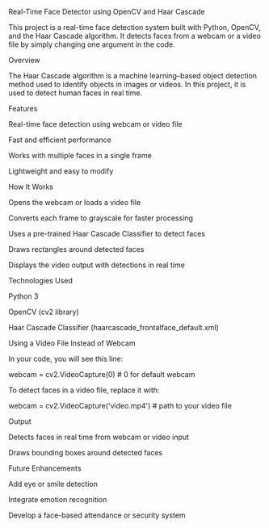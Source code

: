 Real-Time Face Detector using OpenCV and Haar Cascade

This project is a real-time face detection system built with Python, OpenCV, and the Haar Cascade algorithm.
It detects faces from a webcam or a video file by simply changing one argument in the code.

Overview

The Haar Cascade algorithm is a machine learning–based object detection method used to identify objects in images or videos.
In this project, it is used to detect human faces in real time.

Features

Real-time face detection using webcam or video file

Fast and efficient performance

Works with multiple faces in a single frame

Lightweight and easy to modify

How It Works

Opens the webcam or loads a video file

Converts each frame to grayscale for faster processing

Uses a pre-trained Haar Cascade Classifier to detect faces

Draws rectangles around detected faces

Displays the video output with detections in real time

Technologies Used

Python 3

OpenCV (cv2 library)

Haar Cascade Classifier (haarcascade_frontalface_default.xml)

Using a Video File Instead of Webcam

In your code, you will see this line:

webcam = cv2.VideoCapture(0)   # 0 for default webcam


To detect faces in a video file, replace it with:

webcam = cv2.VideoCapture('video.mp4')   # path to your video file

Output

Detects faces in real time from webcam or video input

Draws bounding boxes around detected faces

Future Enhancements

Add eye or smile detection

Integrate emotion recognition

Develop a face-based attendance or security system
